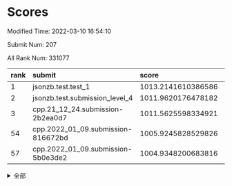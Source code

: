 # Scores

Modified Time: 2022-03-10 16:54:10

Submit Num: 207

All Rank Num: 331077

| rank |               submit               |       score        |       sigma        | pk_num |
| :--- | :--------------------------------- | :----------------- | :----------------- | :----- |
| 1    | jsonzb.test.test_1                 | 1013.2141610386586 | 0.7970433639060495 | 6394   |
| 2    | jsonzb.test.submission_level_4     | 1011.9620176478182 | 0.7878308808144768 | 6397   |
| 3    | cpp.21_12_24.submission-2b2ea0d7   | 1011.5625598334921 | 0.7767494066146169 | 6395   |
| 54   | cpp.2022_01_09.submission-816672bd | 1005.9245828529826 | 0.7133309586510124 | 6399   |
| 57   | cpp.2022_01_09.submission-5b0e3de2 | 1004.9348200683816 | 0.7037940522570094 | 6397   |


<details>
<summary>全部</summary>

| rank |                 submit                 |       score        |       sigma        | pk_num |
| :--- | :------------------------------------- | :----------------- | :----------------- | :----- |
| 1    | jsonzb.test.test_1                     | 1013.2141610386586 | 0.7970433639060495 | 6394   |
| 2    | jsonzb.test.submission_level_4         | 1011.9620176478182 | 0.7878308808144768 | 6397   |
| 3    | cpp.21_12_24.submission-2b2ea0d7       | 1011.5625598334921 | 0.7767494066146169 | 6395   |
| 4    | gobigger.level_3.submission_level_3_46 | 1011.5335244878545 | 0.7667470103693772 | 6402   |
| 5    | gobigger.level_3.submission_level_3_25 | 1011.3739542130442 | 0.7943336818906517 | 6400   |
| 6    | gobigger.level_3.submission_level_3_14 | 1011.1604967521848 | 0.7588077878905872 | 6390   |
| 7    | gobigger.level_3.submission_level_3_49 | 1011.1523994590952 | 0.7518769239235955 | 6393   |
| 8    | gobigger.level_3.submission_level_3_8  | 1011.1302132853942 | 0.7499735924452345 | 6403   |
| 9    | gobigger.level_3.submission_level_3_41 | 1011.0781292525919 | 0.7735600084582491 | 6399   |
| 10   | gobigger.level_3.submission_level_3_23 | 1010.9101214767513 | 0.7499996223460507 | 6398   |
| 11   | gobigger.level_3.submission_level_3_17 | 1010.830222848993  | 0.7545502179702621 | 6396   |
| 12   | gobigger.level_3.submission_level_3_48 | 1010.7110680819901 | 0.7679268304280226 | 6393   |
| 13   | gobigger.level_3.submission_level_3_38 | 1010.6789308836744 | 0.7567709291543852 | 6401   |
| 14   | gobigger.level_3.submission_level_3_1  | 1010.6700313944476 | 0.7694781639957959 | 6386   |
| 15   | gobigger.level_3.submission_level_3_44 | 1010.6669558382092 | 0.7555946598733553 | 6395   |
| 16   | gobigger.level_3.submission_level_3_16 | 1010.5528942014892 | 0.741087507001611  | 6393   |
| 17   | gobigger.level_3.submission_level_3_45 | 1010.4415811831043 | 0.76628225203924   | 6400   |
| 18   | gobigger.level_3.submission_level_3_11 | 1010.420110341882  | 0.764734664563236  | 6404   |
| 19   | gobigger.level_3.submission_level_3_43 | 1010.3882715596726 | 0.7664545719185974 | 6402   |
| 20   | gobigger.level_3.submission_level_3_2  | 1010.3245940766242 | 0.7445166426319922 | 6394   |
| 21   | gobigger.level_3.submission_level_3_21 | 1010.1928592547576 | 0.7778082215481448 | 6398   |
| 22   | gobigger.level_3.submission_level_3_28 | 1010.1420086674128 | 0.7500851019506981 | 6398   |
| 23   | gobigger.level_3.submission_level_3_12 | 1010.137119179867  | 0.7716601259909902 | 6401   |
| 24   | gobigger.level_3.submission_level_3_26 | 1010.1178243848251 | 0.7659346544220538 | 6396   |
| 25   | gobigger.level_3.submission_level_3_22 | 1010.0941687280616 | 0.7501551795675383 | 6393   |
| 26   | gobigger.level_3.submission_level_3_0  | 1010.070484899537  | 0.7673436589272471 | 6399   |
| 27   | gobigger.level_3.submission_level_3_9  | 1010.0442203574453 | 0.7382851981946329 | 6398   |
| 28   | gobigger.level_3.submission_level_3_4  | 1009.9825549688452 | 0.7547858152517811 | 6402   |
| 29   | gobigger.level_3.submission_level_3_40 | 1009.8762614418164 | 0.7773260434806968 | 6395   |
| 30   | gobigger.level_3.submission_level_3_6  | 1009.8423890908556 | 0.7525518234196271 | 6399   |
| 31   | gobigger.level_3.submission_level_3_5  | 1009.7920091067845 | 0.7615371304435956 | 6401   |
| 32   | gobigger.level_3.submission_level_3_10 | 1009.7915274519876 | 0.7474593925638605 | 6399   |
| 33   | gobigger.level_3.submission_level_3_31 | 1009.7388686534889 | 0.761679067602399  | 6399   |
| 34   | gobigger.level_3.submission_level_3_42 | 1009.6833340635734 | 0.7555701643578502 | 6398   |
| 35   | gobigger.level_3.submission_level_3_39 | 1009.6536957917858 | 0.7395879853074552 | 6403   |
| 36   | gobigger.level_3.submission_level_3_13 | 1009.6502781807562 | 0.7495055365438078 | 6397   |
| 37   | gobigger.level_3.submission_level_3_30 | 1009.6403371150824 | 0.7606175099411313 | 6397   |
| 38   | gobigger.level_3.submission_level_3_37 | 1009.6136730534598 | 0.7707798497306202 | 6400   |
| 39   | gobigger.level_3.submission_level_3_29 | 1009.6024955227923 | 0.75315996878854   | 6394   |
| 40   | gobigger.level_3.submission_level_3_7  | 1009.5804968112152 | 0.7488368808008458 | 6398   |
| 41   | gobigger.level_3.submission_level_3_32 | 1009.5445306832754 | 0.7510537914797519 | 6396   |
| 42   | gobigger.level_3.submission_level_3_19 | 1009.4804410700094 | 0.7622931942590387 | 6392   |
| 43   | gobigger.level_3.submission_level_3_15 | 1009.469023035964  | 0.7607431831374171 | 6395   |
| 44   | gobigger.level_3.submission_level_3_18 | 1009.4013847916841 | 0.7545393256413453 | 6400   |
| 45   | gobigger.level_3.submission_level_3_36 | 1009.3612668658997 | 0.760936148812992  | 6396   |
| 46   | gobigger.level_3.submission_level_3_35 | 1009.2497979871926 | 0.7482805373691509 | 6394   |
| 47   | gobigger.level_3.submission_level_3_34 | 1008.9415061836459 | 0.7452032574722345 | 6399   |
| 48   | gobigger.level_3.submission_level_3_20 | 1008.8698625722061 | 0.7471928089253775 | 6399   |
| 49   | gobigger.level_3.submission_level_3_27 | 1008.7708093715568 | 0.7514131301129329 | 6403   |
| 50   | gobigger.level_3.submission_level_3_24 | 1008.7699843377655 | 0.7330709292447687 | 6402   |
| 51   | gobigger.level_3.submission_level_3_47 | 1008.7011080801503 | 0.7457108273629461 | 6399   |
| 52   | gobigger.level_3.submission_level_3_33 | 1008.6719019801552 | 0.7388785893535298 | 6398   |
| 53   | gobigger.level_3.submission_level_3_3  | 1008.0780062820264 | 0.7619653290274189 | 6398   |
| 54   | cpp.2022_01_09.submission-816672bd     | 1005.9245828529826 | 0.7133309586510124 | 6399   |
| 55   | gobigger.level_1.submission_level_1_26 | 1005.3537175141366 | 0.7273795249570478 | 6396   |
| 56   | gobigger.level_1.submission_level_1_37 | 1005.0392221636603 | 0.7360091648695033 | 6393   |
| 57   | cpp.2022_01_09.submission-5b0e3de2     | 1004.9348200683816 | 0.7037940522570094 | 6397   |
| 58   | gobigger.level_1.submission_level_1_49 | 1004.8554227780056 | 0.7072533360270258 | 6401   |
| 59   | gobigger.level_1.submission_level_1_39 | 1004.7676326434873 | 0.7247683564923902 | 6397   |
| 60   | gobigger.level_1.submission_level_1_6  | 1004.7526678912654 | 0.7199683576343391 | 6397   |
| 61   | gobigger.level_1.submission_level_1_16 | 1004.386383683911  | 0.7210141665547284 | 6395   |
| 62   | gobigger.level_1.submission_level_1_18 | 1004.3216249505258 | 0.7148264066147852 | 6397   |
| 63   | gobigger.level_1.submission_level_1_29 | 1004.2674682944526 | 0.7174935080708561 | 6396   |
| 64   | gobigger.level_1.submission_level_1_12 | 1004.1422617179848 | 0.7151028022359147 | 6401   |
| 65   | gobigger.level_1.submission_level_1_9  | 1004.0402098863681 | 0.7152064400009794 | 6402   |
| 66   | gobigger.level_1.submission_level_1_4  | 1004.0285102574171 | 0.7148509640730787 | 6401   |
| 67   | gobigger.level_1.submission_level_1_17 | 1004.0156423663364 | 0.7083878618935611 | 6395   |
| 68   | gobigger.level_1.submission_level_1_15 | 1003.9681239838734 | 0.7153747031267063 | 6399   |
| 69   | gobigger.level_1.submission_level_1_35 | 1003.941558455054  | 0.7042893362929605 | 6401   |
| 70   | gobigger.level_1.submission_level_1_25 | 1003.8864644965536 | 0.7211734547904254 | 6400   |
| 71   | gobigger.level_1.submission_level_1_21 | 1003.8826164609695 | 0.7170596984405355 | 6398   |
| 72   | gobigger.level_1.submission_level_1_44 | 1003.8292613374471 | 0.7238024174678687 | 6397   |
| 73   | gobigger.level_1.submission_level_1_19 | 1003.8236522046402 | 0.7239619548696227 | 6400   |
| 74   | gobigger.level_1.submission_level_1_30 | 1003.8022696068018 | 0.7186124139853101 | 6399   |
| 75   | gobigger.level_1.submission_level_1_46 | 1003.7514146316571 | 0.7324737391740763 | 6396   |
| 76   | gobigger.level_1.submission_level_1_2  | 1003.668516198664  | 0.7354777085480139 | 6403   |
| 77   | gobigger.level_1.submission_level_1_42 | 1003.6035255819936 | 0.7191288559994902 | 6404   |
| 78   | gobigger.level_1.submission_level_1_5  | 1003.5509770105474 | 0.7129664482177323 | 6401   |
| 79   | gobigger.level_1.submission_level_1_20 | 1003.5366539569216 | 0.7103573427557699 | 6394   |
| 80   | gobigger.level_1.submission_level_1_14 | 1003.5123233358415 | 0.721669013155231  | 6403   |
| 81   | gobigger.level_1.submission_level_1_41 | 1003.2991061721456 | 0.7091592219561621 | 6396   |
| 82   | gobigger.level_1.submission_level_1_11 | 1003.2980990977964 | 0.7092085110329424 | 6398   |
| 83   | gobigger.level_1.submission_level_1_45 | 1003.2876471344655 | 0.7111378615227848 | 6395   |
| 84   | gobigger.level_1.submission_level_1_28 | 1003.2729728539856 | 0.7072374162518361 | 6398   |
| 85   | gobigger.level_1.submission_level_1_8  | 1003.2349671299044 | 0.7171541142858961 | 6397   |
| 86   | gobigger.level_1.submission_level_1_43 | 1003.2266539964033 | 0.7027340790242924 | 6399   |
| 87   | gobigger.level_1.submission_level_1_32 | 1003.2133426474661 | 0.7193869900471013 | 6396   |
| 88   | gobigger.level_1.submission_level_1_7  | 1003.2046753019745 | 0.7101011630157372 | 6399   |
| 89   | gobigger.level_1.submission_level_1_36 | 1003.1838660280125 | 0.7116057818214794 | 6397   |
| 90   | gobigger.level_1.submission_level_1_13 | 1003.139087540126  | 0.7161979247962635 | 6399   |
| 91   | gobigger.level_1.submission_level_1_31 | 1003.1184741377358 | 0.7231139986457419 | 6397   |
| 92   | gobigger.level_1.submission_level_1_48 | 1003.0787905055001 | 0.7138553470654416 | 6403   |
| 93   | gobigger.level_1.submission_level_1_3  | 1003.060685612027  | 0.7233419860680647 | 6399   |
| 94   | gobigger.level_1.submission_level_1_33 | 1002.9998556770527 | 0.7108827323186544 | 6396   |
| 95   | gobigger.level_1.submission_level_1_27 | 1002.965247781053  | 0.7294328783471005 | 6395   |
| 96   | gobigger.level_1.submission_level_1_1  | 1002.8228775450759 | 0.7207521372223573 | 6393   |
| 97   | gobigger.level_1.submission_level_1_22 | 1002.7698147722596 | 0.7101446394909061 | 6398   |
| 98   | gobigger.level_1.submission_level_1_10 | 1002.7171330395364 | 0.7153339441180021 | 6395   |
| 99   | gobigger.level_1.submission_level_1_34 | 1002.624286675419  | 0.7114396870864585 | 6397   |
| 100  | gobigger.level_1.submission_level_1_47 | 1002.5278822502505 | 0.7130336469927243 | 6394   |
| 101  | gobigger.level_1.submission_level_1_23 | 1002.2602412478224 | 0.7135619227209292 | 6397   |
| 102  | gobigger.level_1.submission_level_1_40 | 1002.0987666209361 | 0.7053466335436772 | 6399   |
| 103  | gobigger.level_1.submission_level_1_38 | 1002.0682952892957 | 0.7097215476057832 | 6397   |
| 104  | gobigger.level_1.submission_level_1_0  | 1002.0236445712287 | 0.7092079132752801 | 6400   |
| 105  | gobigger.level_1.submission_level_1_24 | 1001.9494392980326 | 0.7132766412190892 | 6395   |
| 106  | gobigger.random.submission_random_15   | 997.0508905542296  | 0.7133607513562022 | 6396   |
| 107  | gobigger.random.submission_random_43   | 997.0432146509563  | 0.7096202119881228 | 6395   |
| 108  | gobigger.random.submission_random_32   | 997.0342804679104  | 0.7182776808873693 | 6390   |
| 109  | gobigger.random.submission_random_11   | 996.9080798169311  | 0.7148835862821706 | 6394   |
| 110  | gobigger.random.submission_random_0    | 996.8324614696975  | 0.6970819440280704 | 6402   |
| 111  | gobigger.random.submission_random_5    | 996.7956117358774  | 0.7166223510241365 | 6399   |
| 112  | gobigger.random.submission_random_22   | 996.7600102317656  | 0.7080456971398279 | 6401   |
| 113  | gobigger.random.submission_random_33   | 996.6922877484959  | 0.7077216243426532 | 6394   |
| 114  | gobigger.random.submission_random_13   | 996.622124458063   | 0.7134067147135814 | 6394   |
| 115  | gobigger.random.submission_random_49   | 996.5908064481598  | 0.7086780343068528 | 6396   |
| 116  | gobigger.random.submission_random_31   | 996.5174005477028  | 0.700127344502606  | 6400   |
| 117  | gobigger.random.submission_random_30   | 996.4041132975119  | 0.7291095781658633 | 6400   |
| 118  | gobigger.random.submission_random_41   | 996.3892093721123  | 0.6994451620458194 | 6399   |
| 119  | gobigger.random.submission_random_12   | 996.3551270059519  | 0.7116218043862652 | 6402   |
| 120  | gobigger.random.submission_random_46   | 996.3085609205604  | 0.7250508745913029 | 6397   |
| 121  | gobigger.random.submission_random_48   | 996.2119240963474  | 0.7154189454067963 | 6398   |
| 122  | gobigger.random.submission_random_17   | 996.2075568693011  | 0.7244305886419015 | 6396   |
| 123  | gobigger.random.submission_random_2    | 996.1792052817021  | 0.7061813209005842 | 6404   |
| 124  | gobigger.random.submission_random_26   | 996.153107384283   | 0.7103969234866615 | 6394   |
| 125  | gobigger.random.submission_random_37   | 996.0978532468508  | 0.6995041481078833 | 6399   |
| 126  | gobigger.random.submission_random_38   | 996.0683545718193  | 0.7258837127672414 | 6403   |
| 127  | gobigger.random.submission_random_7    | 996.0596728572316  | 0.713250507846105  | 6397   |
| 128  | gobigger.random.submission_random_44   | 996.005188916305   | 0.7293083230331525 | 6396   |
| 129  | gobigger.random.submission_random_45   | 995.9196485376269  | 0.6986046974693931 | 6397   |
| 130  | gobigger.random.submission_random_27   | 995.891027410611   | 0.7134711785815023 | 6398   |
| 131  | gobigger.random.submission_random_24   | 995.8845276045582  | 0.7236692581511746 | 6401   |
| 132  | gobigger.random.submission_random_6    | 995.86298039814    | 0.7096783514812106 | 6396   |
| 133  | gobigger.random.submission_random_47   | 995.8495390935467  | 0.6994201713690156 | 6396   |
| 134  | gobigger.random.submission_random_9    | 995.8325069521588  | 0.7121387273547367 | 6396   |
| 135  | gobigger.random.submission_random_4    | 995.8312559423848  | 0.7046079766400123 | 6391   |
| 136  | gobigger.random.submission_random_36   | 995.8044348859665  | 0.7250885715312559 | 6400   |
| 137  | gobigger.random.submission_random_42   | 995.8022564015705  | 0.7075886157659547 | 6401   |
| 138  | gobigger.random.submission_random_19   | 995.798877488525   | 0.711419368538306  | 6400   |
| 139  | gobigger.random.submission_random_25   | 995.7445665600568  | 0.7043340635827566 | 6396   |
| 140  | gobigger.random.submission_random_3    | 995.7279848891022  | 0.7213609436038085 | 6400   |
| 141  | gobigger.random.submission_random_8    | 995.6745360210676  | 0.7114225470915383 | 6396   |
| 142  | gobigger.random.submission_random_20   | 995.6242415972816  | 0.7176909753230677 | 6394   |
| 143  | gobigger.random.submission_random_18   | 995.5105358518897  | 0.7092430544480942 | 6402   |
| 144  | gobigger.random.submission_random_40   | 995.493147418304   | 0.7184753335440904 | 6396   |
| 145  | gobigger.random.submission_random_16   | 995.4792807318963  | 0.7091436411567026 | 6400   |
| 146  | gobigger.random.submission_random_1    | 995.4075267337225  | 0.7093789382853464 | 6396   |
| 147  | gobigger.random.submission_random_21   | 995.3762111303562  | 0.7094157767670355 | 6397   |
| 148  | gobigger.random.submission_random_14   | 995.3110327477261  | 0.7115767691163515 | 6392   |
| 149  | gobigger.random.submission_random_29   | 995.2475547238012  | 0.7061326902946973 | 6397   |
| 150  | gobigger.random.submission_random_39   | 995.2258257795489  | 0.7036614552004276 | 6395   |
| 151  | gobigger.random.submission_random_23   | 995.1660259820875  | 0.7131165569402123 | 6399   |
| 152  | gobigger.random.submission_random_35   | 994.8633698003158  | 0.7321365011809685 | 6403   |
| 153  | gobigger.random.submission_random_34   | 994.6057701521556  | 0.7185962468490593 | 6400   |
| 154  | gobigger.random.submission_random_10   | 994.1389760361972  | 0.7122930355306599 | 6399   |
| 155  | gobigger.level_2.submission_level_2_20 | 993.7597190369152  | 0.7604334443398002 | 6395   |
| 156  | gobigger.level_2.submission_level_2_2  | 993.6587988323721  | 0.7393534263694373 | 6401   |
| 157  | gobigger.level_2.submission_level_2_41 | 993.3719727920568  | 0.7263452754479406 | 6393   |
| 158  | gobigger.random.submission_random_28   | 993.2312453682819  | 0.731219280025703  | 6401   |
| 159  | gobigger.level_2.submission_level_2_8  | 993.1999007871158  | 0.7277302067410116 | 6399   |
| 160  | gobigger.level_2.submission_level_2_48 | 993.0983808330641  | 0.7486017514828286 | 6396   |
| 161  | gobigger.level_2.submission_level_2_27 | 993.0352610730937  | 0.7307376147545014 | 6394   |
| 162  | gobigger.level_2.submission_level_2_11 | 993.0059299332161  | 0.7425269029387254 | 6390   |
| 163  | gobigger.level_2.submission_level_2_32 | 993.0048633559293  | 0.7402616274031142 | 6399   |
| 164  | gobigger.level_2.submission_level_2_5  | 993.0020030645361  | 0.7555961535038315 | 6399   |
| 165  | gobigger.level_2.submission_level_2_49 | 992.9652396882134  | 0.7297695104445003 | 6398   |
| 166  | gobigger.level_2.submission_level_2_22 | 992.9420466450564  | 0.7406732781674218 | 6404   |
| 167  | gobigger.level_2.submission_level_2_7  | 992.8733208412525  | 0.7417598646851611 | 6397   |
| 168  | gobigger.level_2.submission_level_2_18 | 992.7433291547178  | 0.742027652654955  | 6399   |
| 169  | gobigger.level_2.submission_level_2_30 | 992.6595647110132  | 0.7653093418700309 | 6397   |
| 170  | gobigger.level_2.submission_level_2_44 | 992.4619488693272  | 0.7384400574420026 | 6393   |
| 171  | gobigger.level_2.submission_level_2_9  | 992.4570828178092  | 0.7294227780535472 | 6401   |
| 172  | gobigger.level_2.submission_level_2_4  | 992.4042144018017  | 0.7324079945112187 | 6392   |
| 173  | gobigger.level_2.submission_level_2_12 | 992.3982080255031  | 0.7398808844657561 | 6396   |
| 174  | gobigger.level_2.submission_level_2_3  | 992.3198289366779  | 0.7390221402092274 | 6396   |
| 175  | gobigger.level_2.submission_level_2_16 | 992.2844843062396  | 0.7461873058814581 | 6394   |
| 176  | gobigger.level_2.submission_level_2_36 | 992.2799926050194  | 0.7559619951648532 | 6399   |
| 177  | gobigger.level_2.submission_level_2_19 | 992.2516780355862  | 0.7500075710418842 | 6393   |
| 178  | gobigger.level_2.submission_level_2_33 | 992.1413343753277  | 0.7455472132491409 | 6399   |
| 179  | gobigger.level_2.submission_level_2_25 | 992.0079816848422  | 0.7444292015645022 | 6398   |
| 180  | gobigger.level_2.submission_level_2_39 | 991.9935724293671  | 0.7521974900311834 | 6400   |
| 181  | gobigger.level_2.submission_level_2_23 | 991.9531618521781  | 0.731518239969543  | 6399   |
| 182  | gobigger.level_2.submission_level_2_37 | 991.912780887748   | 0.7553601894760223 | 6397   |
| 183  | gobigger.level_2.submission_level_2_24 | 991.8386174133275  | 0.7419119735421946 | 6401   |
| 184  | gobigger.level_2.submission_level_2_10 | 991.7978829465421  | 0.7391682596903829 | 6401   |
| 185  | gobigger.level_2.submission_level_2_46 | 991.7537882303723  | 0.7407195138215911 | 6396   |
| 186  | gobigger.level_2.submission_level_2_1  | 991.7369386381048  | 0.7568375604439432 | 6400   |
| 187  | gobigger.level_2.submission_level_2_15 | 991.6992487877887  | 0.7608537164675149 | 6397   |
| 188  | gobigger.level_2.submission_level_2_6  | 991.6879675117652  | 0.7403530075109208 | 6393   |
| 189  | gobigger.level_2.submission_level_2_40 | 991.4794978010037  | 0.755573683624376  | 6398   |
| 190  | gobigger.level_2.submission_level_2_43 | 991.424721182579   | 0.7553637298126409 | 6394   |
| 191  | gobigger.level_2.submission_level_2_38 | 991.3604923398475  | 0.7589696870070392 | 6400   |
| 192  | gobigger.level_2.submission_level_2_14 | 991.2902178021396  | 0.7395838803352865 | 6395   |
| 193  | gobigger.level_2.submission_level_2_34 | 991.2554607451774  | 0.7371050239880957 | 6394   |
| 194  | gobigger.level_2.submission_level_2_17 | 991.2178886968094  | 0.7692758049807115 | 6395   |
| 195  | gobigger.level_2.submission_level_2_45 | 991.1953453129987  | 0.768432389189473  | 6399   |
| 196  | gobigger.level_2.submission_level_2_21 | 991.1731124980066  | 0.7732467883892511 | 6400   |
| 197  | gobigger.level_2.submission_level_2_26 | 991.056886375489   | 0.7716786534716688 | 6397   |
| 198  | gobigger.level_2.submission_level_2_47 | 990.9104484105737  | 0.7560379313954342 | 6402   |
| 199  | gobigger.level_2.submission_level_2_29 | 990.8916015226735  | 0.7694388487053292 | 6403   |
| 200  | gobigger.level_2.submission_level_2_28 | 990.8575225924009  | 0.7752967590521379 | 6396   |
| 201  | gobigger.level_2.submission_level_2_0  | 990.7634365755065  | 0.7758439017161395 | 6393   |
| 202  | gobigger.level_2.submission_level_2_31 | 990.6939343310094  | 0.7573486669557109 | 6398   |
| 203  | gobigger.level_2.submission_level_2_42 | 990.6217477211262  | 0.7735018893116631 | 6402   |
| 204  | gobigger.level_2.submission_level_2_35 | 990.3692993429061  | 0.7637557177955019 | 6399   |
| 205  | gobigger.level_2.submission_level_2_13 | 990.0956796703229  | 0.7696522988928749 | 6395   |
| 206  | gobigger.none.submission_none_0        | 977.6955488794517  | 1.2692627586312177 | 6400   |
| 207  | gobigger.none.submission_none_1        | 976.4977042651708  | 1.3216114455644228 | 6398   |

</details>